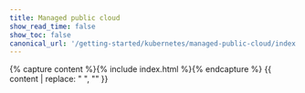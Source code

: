 ```yaml
---
title: Managed public cloud
show_read_time: false
show_toc: false
canonical_url: '/getting-started/kubernetes/managed-public-cloud/index'
---
```


{% capture content %}{% include index.html %}{% endcapture %}
{{ content | replace: "    ", "" }}

